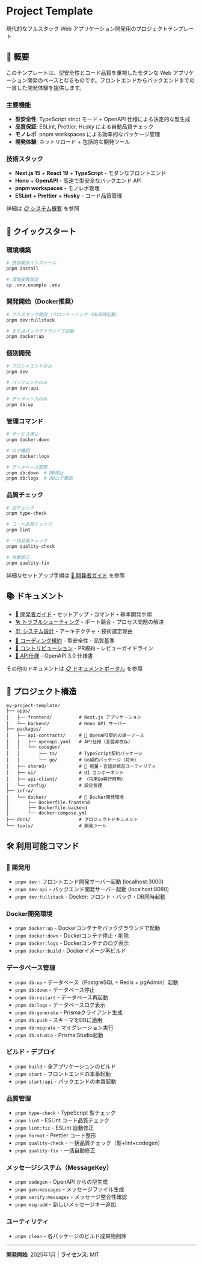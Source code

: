 # Project Template

現代的なフルスタック Web アプリケーション開発用のプロジェクトテンプレート

## 🎯 概要

このテンプレートは、型安全性とコード品質を重視したモダンな Web アプリケーション開発のベースとなるものです。フロントエンドからバックエンドまでの一貫した開発体験を提供します。

### 主要機能

- **型安全性**: TypeScript strict モード + OpenAPI 仕様による決定的な型生成
- **品質保証**: ESLint, Prettier, Husky による自動品質チェック
- **モノレポ**: pnpm workspaces による効率的なパッケージ管理
- **開発体験**: ホットリロード + 包括的な開発ツール

### 技術スタック

- **Next.js 15** + **React 19** + **TypeScript** - モダンなフロントエンド
- **Hono** + **OpenAPI** - 高速で型安全なバックエンド API
- **pnpm workspaces** - モノレポ管理
- **ESLint** + **Prettier** + **Husky** - コード品質管理

詳細は [📋 システム概要](docs/architecture/system-overview.md) を参照

## 🚀 クイックスタート

### 環境構築

```bash
# 依存関係インストール
pnpm install

# 環境変数設定
cp .env.example .env
```

### 開発開始（Docker推奨）

```bash
# フルスタック開発（フロント・バック・DB同時起動）
pnpm dev:fullstack

# またはバックグラウンドで起動
pnpm docker:up
```

### 個別開発

```bash
# フロントエンドのみ
pnpm dev

# バックエンドのみ
pnpm dev:api

# データベースのみ
pnpm db:up
```

### 管理コマンド

```bash
# サービス停止
pnpm docker:down

# ログ確認
pnpm docker:logs

# データベース管理
pnpm db:down  # DB停止
pnpm db:logs  # DBログ確認
```

### 品質チェック

```bash
# 型チェック
pnpm type-check

# コード品質チェック
pnpm lint

# 一括品質チェック
pnpm quality-check

# 自動修正
pnpm quality-fix
```

詳細なセットアップ手順は [📖 開発者ガイド](docs/handbook/developer-guide.md) を参照

## 📚 ドキュメント

- [📖 開発者ガイド](docs/handbook/developer-guide.md) - セットアップ・コマンド・基本開発手順
- [🛠️ トラブルシューティング](docs/handbook/troubleshooting-guide.md) - ポート競合・プロセス問題の解決
- [🏗️ システム設計](docs/architecture/system-overview.md) - アーキテクチャ・技術選定理由
- [📐 コーディング規約](docs/styleguide/code-standards.md) - 型安全性・品質基準
- [🤝 コントリビューション](docs/contrib/contribution-guide.md) - PR規約・レビューガイドライン
- [🔧 API仕様](packages/api-contracts/openapi.yaml) - OpenAPI 3.0 仕様書

その他のドキュメントは [📋 ドキュメントポータル](docs/index.md) を参照

## 📂 プロジェクト構造

```
my-project-template/
├── apps/
│   ├── frontend/          # Next.js アプリケーション
│   └── backend/           # Hono API サーバー
├── packages/
│   ├── api-contracts/     # 📝 OpenAPI契約の単一ソース
│   │   ├── openapi.yaml   # API仕様（言語非依存）
│   │   └── codegen/
│   │       ├── ts/        # TypeScript契約パッケージ
│   │       └── go/        # Go契約パッケージ（将来）
│   ├── shared/            # 🍃 軽量・言語非依存ユーティリティ
│   ├── ui/                # UI コンポーネント
│   ├── api-client/        # （将来Go移行時用）
│   └── config/            # 設定管理
├── infra/
│   └── docker/            # 🐳 Docker開発環境
│       ├── Dockerfile.frontend
│       ├── Dockerfile.backend
│       └── docker-compose.yml
├── docs/                  # プロジェクトドキュメント
└── tools/                 # 開発ツール
```

## 🛠️ 利用可能コマンド

### 🚀 開発用

- `pnpm dev` - フロントエンド開発サーバー起動 (localhost:3000)
- `pnpm dev:api` - バックエンド開発サーバー起動 (localhost:8080)
- `pnpm dev:fullstack` - Docker: フロント・バック・DB同時起動

### Docker開発環境

- `pnpm docker:up` - Dockerコンテナをバックグラウンドで起動
- `pnpm docker:down` - Dockerコンテナ停止・削除
- `pnpm docker:logs` - Dockerコンテナのログ表示
- `pnpm docker:build` - Dockerイメージ再ビルド

### データベース管理

- `pnpm db:up` - データベース（PostgreSQL + Redis + pgAdmin）起動
- `pnpm db:down` - データベース停止
- `pnpm db:restart` - データベース再起動
- `pnpm db:logs` - データベースログ表示
- `pnpm db:generate` - Prismaクライアント生成
- `pnpm db:push` - スキーマをDBに適用
- `pnpm db:migrate` - マイグレーション実行
- `pnpm db:studio` - Prisma Studio起動

### ビルド・デプロイ

- `pnpm build` - 全アプリケーションのビルド
- `pnpm start` - フロントエンドの本番起動
- `pnpm start:api` - バックエンドの本番起動

### 品質管理

- `pnpm type-check` - TypeScript 型チェック
- `pnpm lint` - ESLint コード品質チェック
- `pnpm lint:fix` - ESLint 自動修正
- `pnpm format` - Prettier コード整形
- `pnpm quality-check` - 一括品質チェック（型+lint+codegen）
- `pnpm quality-fix` - 一括自動修正

### メッセージシステム（MessageKey）

- `pnpm codegen` - OpenAPI からの型生成
- `pnpm gen:messages` - メッセージファイル生成
- `pnpm verify:messages` - メッセージ整合性確認
- `pnpm msg:add` - 新しいメッセージキー追加

### ユーティリティ

- `pnpm clean` - 各パッケージのビルド成果物削除

---

**開発開始**: 2025年1月 | **ライセンス**: MIT
